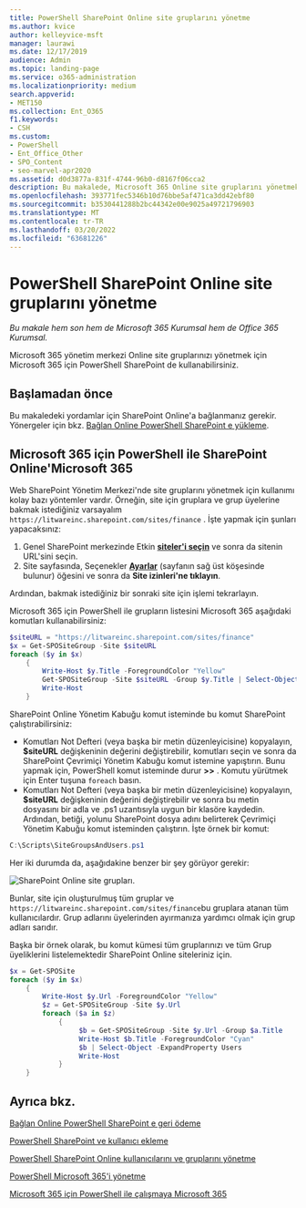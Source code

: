 ```yaml
---
title: PowerShell SharePoint Online site gruplarını yönetme
ms.author: kvice
author: kelleyvice-msft
manager: laurawi
ms.date: 12/17/2019
audience: Admin
ms.topic: landing-page
ms.service: o365-administration
ms.localizationpriority: medium
search.appverid:
- MET150
ms.collection: Ent_O365
f1.keywords:
- CSH
ms.custom:
- PowerShell
- Ent_Office_Other
- SPO_Content
- seo-marvel-apr2020
ms.assetid: d0d3877a-831f-4744-96b0-d8167f06cca2
description: Bu makalede, Microsoft 365 Online site gruplarını yönetmek SharePoint PowerShell kullanımı yordamlarını bulabilirsiniz.
ms.openlocfilehash: 393771fec5346b10d76bbe5af471ca3dd42ebf80
ms.sourcegitcommit: b3530441288b2bc44342e00e9025a49721796903
ms.translationtype: MT
ms.contentlocale: tr-TR
ms.lasthandoff: 03/20/2022
ms.locfileid: "63681226"
---
```

# <a name="manage-sharepoint-online-site-groups-with-powershell"></a>PowerShell SharePoint Online site gruplarını yönetme

*Bu makale hem son hem de Microsoft 365 Kurumsal hem de Office 365 Kurumsal.*

Microsoft 365 yönetim merkezi Online site gruplarınızı yönetmek için Microsoft 365 için PowerShell SharePoint de kullanabilirsiniz.

## <a name="before-you-begin"></a>Başlamadan önce

Bu makaledeki yordamlar için SharePoint Online'a bağlanmanız gerekir. Yönergeler için bkz. [Bağlan Online PowerShell SharePoint e yükleme](/powershell/sharepoint/sharepoint-online/connect-sharepoint-online).

## <a name="view-sharepoint-online-with-powershell-for-microsoft-365"></a>Microsoft 365 için PowerShell ile SharePoint Online'Microsoft 365

Web SharePoint Yönetim Merkezi'nde site gruplarını yönetmek için kullanımı kolay bazı yöntemler vardır. Örneğin, site için gruplara ve grup üyelerine bakmak istediğiniz varsayalım `https://litwareinc.sharepoint.com/sites/finance` . İşte yapmak için şunları yapacaksınız:

1. Genel SharePoint merkezinde Etkin <a href="https://go.microsoft.com/fwlink/?linkid=2185220" target="_blank">**siteler'i seçin**</a> ve sonra da sitenin URL'sini seçin.
2. Site sayfasında, Seçenekler <a href="https://go.microsoft.com/fwlink/?linkid=2185072" target="_blank">**Ayarlar**</a> (sayfanın sağ üst köşesinde bulunur) öğesini ve sonra da **Site izinleri'ne tıklayın**.

Ardından, bakmak istediğiniz bir sonraki site için işlemi tekrarlayın.

Microsoft 365 için PowerShell ile grupların listesini Microsoft 365 aşağıdaki komutları kullanabilirsiniz:

```powershell
$siteURL = "https://litwareinc.sharepoint.com/sites/finance"
$x = Get-SPOSiteGroup -Site $siteURL
foreach ($y in $x)
    {
        Write-Host $y.Title -ForegroundColor "Yellow"
        Get-SPOSiteGroup -Site $siteURL -Group $y.Title | Select-Object -ExpandProperty Users
        Write-Host
    }
```

SharePoint Online Yönetim Kabuğu komut isteminde bu komut SharePoint çalıştırabilirsiniz:

- Komutları Not Defteri (veya başka bir metin düzenleyicisine) kopyalayın, **$siteURL** değişkeninin değerini değiştirebilir, komutları seçin ve sonra da SharePoint Çevrimiçi Yönetim Kabuğu komut istemine yapıştırın. Bunu yapmak için, PowerShell komut isteminde durur **>>** . Komutu yürütmek için Enter tuşuna `foreach` basın.<br/>
- Komutları Not Defteri (veya başka bir metin düzenleyicisine) kopyalayın, **$siteURL** değişkeninin değerini değiştirebilir ve sonra bu metin dosyasını bir adla ve .ps1 uzantısıyla uygun bir klasöre kaydedin. Ardından, betiği, yolunu SharePoint dosya adını belirterek Çevrimiçi Yönetim Kabuğu komut isteminden çalıştırın. İşte örnek bir komut:

```powershell
C:\Scripts\SiteGroupsAndUsers.ps1
```

Her iki durumda da, aşağıdakine benzer bir şey görüyor gerekir:

![SharePoint Online site grupları.](../media/SPO-site-groups.png)

Bunlar, site için oluşturulmuş tüm gruplar ve `https://litwareinc.sharepoint.com/sites/finance`bu gruplara atanan tüm kullanıcılardır. Grup adlarını üyelerinden ayırmanıza yardımcı olmak için grup adları sarıdır.

Başka bir örnek olarak, bu komut kümesi tüm gruplarınızı ve tüm Grup üyeliklerini listelemektedir SharePoint Online siteleriniz için.

```powershell
$x = Get-SPOSite
foreach ($y in $x)
    {
        Write-Host $y.Url -ForegroundColor "Yellow"
        $z = Get-SPOSiteGroup -Site $y.Url
        foreach ($a in $z)
            {
                 $b = Get-SPOSiteGroup -Site $y.Url -Group $a.Title
                 Write-Host $b.Title -ForegroundColor "Cyan"
                 $b | Select-Object -ExpandProperty Users
                 Write-Host
            }
    }
```

## <a name="see-also"></a>Ayrıca bkz.

[Bağlan Online PowerShell SharePoint e geri ödeme](/powershell/sharepoint/sharepoint-online/connect-sharepoint-online)

[PowerShell SharePoint ve kullanıcı ekleme](create-sharepoint-sites-and-add-users-with-powershell.md)

[PowerShell SharePoint Online kullanıcılarını ve gruplarını yönetme](manage-sharepoint-users-and-groups-with-powershell.md)

[PowerShell Microsoft 365'i yönetme](manage-microsoft-365-with-microsoft-365-powershell.md)

[Microsoft 365 için PowerShell ile çalışmaya Microsoft 365](getting-started-with-microsoft-365-powershell.md)
